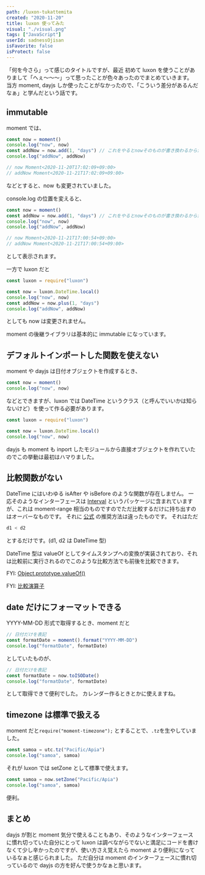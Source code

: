 ```yaml
---
path: /luxon-tukattemita
created: "2020-11-20"
title: luxon 使ってみた
visual: "./visual.png"
tags: ["JavaScript"]
userId: sadnessOjisan
isFavorite: false
isProtect: false
---
```


「何を今さら」って感じのタイトルですが、最近 初めて luxon を使うことがありまして「へぇ〜〜〜」って思ったことが色々あったのでまとめていきます。
当方 moment, dayjs しか使ったことがなかったので、「こういう差分があるんだなぁ」と学んだという話です。

## immutable

moment では、

```js
const now = moment()
console.log("now", now)
const addNow = now.add(1, "days") // これをやるとnowそのものが書き換わるから注意！
console.log("addNow", addNow)

// now Moment<2020-11-20T17:02:09+09:00>
// addNow Moment<2020-11-21T17:02:09+09:00>
```

などとすると、now も変更されていました。

console.log の位置を変えると、

```js
const now = moment()
const addNow = now.add(1, "days") // これをやるとnowそのものが書き換わるから注意！
console.log("now", now)
console.log("addNow", addNow)

// now Moment<2020-11-21T17:00:54+09:00>
// addNow Moment<2020-11-21T17:00:54+09:00>
```

として表示されます。

一方で luxon だと

```js
const luxon = require("luxon")

const now = luxon.DateTime.local()
console.log("now", now)
const addNow = now.plus(1, "days")
console.log("addNow", addNow)
```

としても now は変更されません。

moment の後継ライブラリは基本的に immutable になっています。

## デフォルトインポートした関数を使えない

moment や dayjs は日付オブジェクトを作成するとき、

```js
const now = moment()
console.log("now", now)
```

などとできますが、luxon では DateTime というクラス（と呼んでいいかは知らないけど）を使って作る必要があります。

```js
const luxon = require("luxon")

const now = luxon.DateTime.local()
console.log("now", now)
```

dayjs も moment も inport したモジュールから直接オブジェクトを作れていたのでこの挙動は最初はハマりました。

## 比較関数がない

DateTime にはいわゆる isAfter や isBefore のような関数が存在しません。
一応そのようなインターフェースは [Interval](https://moment.github.io/luxon/docs/class/src/interval.js~Interval.html) というパッケージに含まれていますが、これは moment-range 相当のものですのでただ比較するだけに持ち出すのはオーバーなものです。
それに [公式](https://moment.github.io/luxon/docs/manual/math.html#comparing-datetimes) の推奨方法は違ったものです。
それはただ

```js
d1 < d2
```

とするだけです。(d1, d2 は DateTime 型)

DateTime 型は valueOf としてタイムスタンプへの変換が実装されており、それは比較前に実行されるのでこのような比較方法でも前後を比較できます。

FYI: [Object.prototype.valueOf()](https://developer.mozilla.org/ja/docs/Web/JavaScript/Reference/Global_Objects/Object/valueOf)

FYI: [比較演算子](https://developer.mozilla.org/ja/docs/Web/JavaScript/Reference/Operators/Comparison_Operators)

## date だけにフォーマットできる

YYYY-MM-DD 形式で取得するとき、moment だと

```js
// 日付だけを表記
const formatDate = moment().format("YYYY-MM-DD")
console.log("formatDate", formatDate)
```

としていたものが、

```js
// 日付だけを表記
const formatDate = now.toISODate()
console.log("formatDate", formatDate)
```

として取得できて便利でした。
カレンダー作るときとかに使えますね。

## timezone は標準で扱える

moment だと`require("moment-timezone");` とすることで、`.tz`を生やしていました。

```js
const samoa = utc.tz("Pacific/Apia")
console.log("samoa", samoa)
```

それが luxon では setZone として標準で使えます。

```js
const samoa = now.setZone("Pacific/Apia")
console.log("samoa", samoa)
```

便利。

## まとめ

dayjs が割と moment 気分で使えることもあり、そのようなインターフェースに慣れ切っていた自分にとって luxon は調べながらでないと満足にコードを書けなくて少し辛かったのですが、使い方さえ覚えたら moment より便利になっているなぁと感じられました。
ただ自分は moment のインターフェースに慣れ切っているので dayjs の方を好んで使うかなぁと思います。
